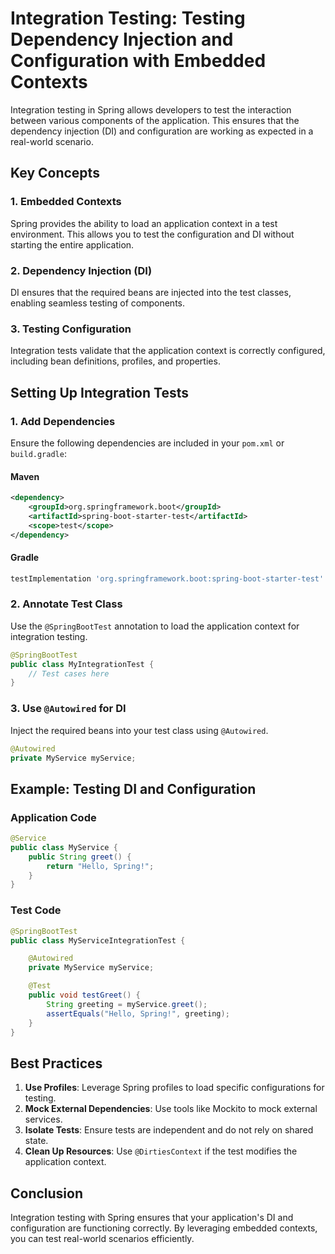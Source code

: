 # Integration Testing: Testing Dependency Injection and Configuration with Embedded Contexts

Integration testing in Spring allows developers to test the interaction between various components of the application. This ensures that the dependency injection (DI) and configuration are working as expected in a real-world scenario.

## Key Concepts

### 1. Embedded Contexts

Spring provides the ability to load an application context in a test environment. This allows you to test the configuration and DI without starting the entire application.

### 2. Dependency Injection (DI)

DI ensures that the required beans are injected into the test classes, enabling seamless testing of components.

### 3. Testing Configuration

Integration tests validate that the application context is correctly configured, including bean definitions, profiles, and properties.

## Setting Up Integration Tests

### 1. Add Dependencies

Ensure the following dependencies are included in your `pom.xml` or `build.gradle`:

#### Maven

```xml
<dependency>
    <groupId>org.springframework.boot</groupId>
    <artifactId>spring-boot-starter-test</artifactId>
    <scope>test</scope>
</dependency>
```

#### Gradle

```gradle
testImplementation 'org.springframework.boot:spring-boot-starter-test'
```

### 2. Annotate Test Class

Use the `@SpringBootTest` annotation to load the application context for integration testing.

```java
@SpringBootTest
public class MyIntegrationTest {
    // Test cases here
}
```

### 3. Use `@Autowired` for DI

Inject the required beans into your test class using `@Autowired`.

```java
@Autowired
private MyService myService;
```

## Example: Testing DI and Configuration

### Application Code

```java
@Service
public class MyService {
    public String greet() {
        return "Hello, Spring!";
    }
}
```

### Test Code

```java
@SpringBootTest
public class MyServiceIntegrationTest {

    @Autowired
    private MyService myService;

    @Test
    public void testGreet() {
        String greeting = myService.greet();
        assertEquals("Hello, Spring!", greeting);
    }
}
```

## Best Practices

1. **Use Profiles**: Leverage Spring profiles to load specific configurations for testing.
2. **Mock External Dependencies**: Use tools like Mockito to mock external services.
3. **Isolate Tests**: Ensure tests are independent and do not rely on shared state.
4. **Clean Up Resources**: Use `@DirtiesContext` if the test modifies the application context.

## Conclusion

Integration testing with Spring ensures that your application's DI and configuration are functioning correctly. By leveraging embedded contexts, you can test real-world scenarios efficiently.
